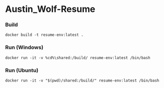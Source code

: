 # Austin_Wolf-Resume

### Build

```
docker build -t resume-env:latest .
```

### Run (Windows)

```
docker run -it -v %cd%\shared:/build/ resume-env:latest /bin/bash
```

### Run (Ubuntu)
```
docker run -it -v "$(pwd)/shared:/build/" resume-env:latest /bin/bash
```
